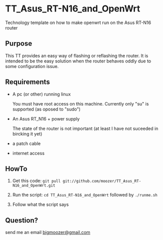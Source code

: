 TT_Asus_RT-N16_and_OpenWrt
==========================

Technology template on how to make openwrt run on the Asus RT-N16 router

Purpose
-------
This TT provides an easy way of flashing or reflashing the router.
It is intended to be the easy solution when the router behaves oddly due to some configuration issue.


Requirements
------------
* A pc (or other) running linux

    You must have root access on this machine. 
    Currently only "su" is supported (as oposed to "sudo")
    
* An Asus RT_N16 + power supply

    The state of the router is not important (at least I have not suceeded in bircking it yet)

* a patch cable
* internet access

HowTo
-----
1. Get this code: `git pull git://github.com/moozer/TT_Asus_RT-N16_and_OpenWrt.git`

2. Run the script: `cd TT_Asus_RT-N16_and_OpenWrt` followed by `./runme.sh`

3. Follow what the script says


Question?
---------
send me an email bigmoozer@gmail.com